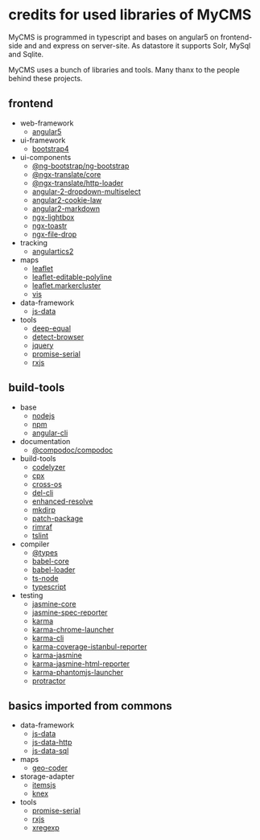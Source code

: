 # credits for used libraries of MyCMS

MyCMS is programmed in typescript and bases on angular5 on frontend-side and and express on server-site.
As datastore it supports Solr, MySql and Sqlite.

MyCMS uses a bunch of libraries and tools. Many thanx to the people behind these projects. 

## frontend
- web-framework
    - [angular5](https://angular.io/)
- ui-framework
    - [bootstrap4](https://getbootstrap.com/)
- ui-components
    - [@ng-bootstrap/ng-bootstrap](https://www.npmjs.com/package/@ng-bootstrap/ng-bootstrap)
    - [@ngx-translate/core](https://www.npmjs.com/package/@ngx-translate/core)
    - [@ngx-translate/http-loader](https://www.npmjs.com/package/@ngx-translate/http-loader)
    - [angular-2-dropdown-multiselect](https://www.npmjs.com/package/angular2-dropdown-multiselect)
    - [angular2-cookie-law](https://www.npmjs.com/package/angular2-cookie-law)
    - [angular2-markdown](https://www.npmjs.com/package/angular2-markdown)
    - [ngx-lightbox](https://www.npmjs.com/package/ngx-lightbox)
    - [ngx-toastr](https://www.npmjs.com/package/ngx-toastr)
    - [ngx-file-drop](https://www.npmjs.com/package/ngx-file-drop)
- tracking
    - [angulartics2](https://www.npmjs.com/package/angulartics2)
- maps
    - [leaflet](https://www.npmjs.com/package/leaflet)
    - [leaflet-editable-polyline](https://www.npmjs.com/package/leaflet-editable-polyline)
    - [leaflet.markercluster](https://www.npmjs.com/package/leaflet.markercluster)
    - [vis](https://www.npmjs.com/package/vis)
- data-framework
    - [js-data](https://www.npmjs.com/package/js-data)
- tools
    - [deep-equal](https://www.npmjs.com/package/deep-equal)
    - [detect-browser](https://www.npmjs.com/package/detect-browser)
    - [jquery](https://www.npmjs.com/package/jquery)
    - [promise-serial](https://www.npmjs.com/package/promise-serial)
    - [rxjs](https://www.npmjs.com/package/rxjs)
 
## build-tools
- base
    - [nodejs](https://nodejs.org)
    - [npm](https://www.npmjs.com/)
    - [angular-cli](https://cli.angular.io/)
- documentation
    - [@compodoc/compodoc](https://www.npmjs.com/package/@compodoc/compodoc)
- build-tools
    - [codelyzer](https://www.npmjs.com/package/codelyzer)
    - [cpx](https://www.npmjs.com/package/cpx)
    - [cross-os](https://www.npmjs.com/package/cross-os)
    - [del-cli](https://www.npmjs.com/package/del-cli)
    - [enhanced-resolve](https://www.npmjs.com/package/enhanced-resolve)
    - [mkdirp](https://www.npmjs.com/package/mkdirp)
    - [patch-package](https://www.npmjs.com/package/patch-package)
    - [rimraf](https://www.npmjs.com/package/rimraf)
    - [tslint](https://www.npmjs.com/package/tslint)
- compiler
    - [@types](https://www.npmjs.com/search?q=%40Types)
    - [babel-core](https://www.npmjs.com/package/babel-core)
    - [babel-loader](https://www.npmjs.com/package/babel-loader)
    - [ts-node](https://www.npmjs.com/package/ts-node)
    - [typescript](https://www.npmjs.com/package/typescript)
- testing
    - [jasmine-core](https://www.npmjs.com/package/jasmine-core)
    - [jasmine-spec-reporter](https://www.npmjs.com/package/jasmine-spec-reporter)
    - [karma](https://www.npmjs.com/package/karma)
    - [karma-chrome-launcher](https://www.npmjs.com/package/karma-chrome-launcher)
    - [karma-cli](https://www.npmjs.com/package/karma-cli)
    - [karma-coverage-istanbul-reporter](https://www.npmjs.com/package/karma-coverage-istanbul-reporter)
    - [karma-jasmine](https://www.npmjs.com/package/karma-jasmine)
    - [karma-jasmine-html-reporter](https://www.npmjs.com/package/karma-jasmine-html-reporter)
    - [karma-phantomjs-launcher](https://www.npmjs.com/package/karma-phantomjs-launcher)
    - [protractor](https://www.npmjs.com/package/protractor)

## basics imported from commons
- data-framework
    - [js-data](https://www.npmjs.com/package/js-data)
    - [js-data-http](https://www.npmjs.com/package/js-data-http)
    - [js-data-sql](https://www.npmjs.com/package/js-data-sql)
- maps
    - [geo-coder](https://www.npmjs.com/package/geo-coder)
- storage-adapter
    - [itemsjs](https://www.npmjs.com/package/itemsjs)
    - [knex](https://www.npmjs.com/package/knex)
- tools
    - [promise-serial](https://www.npmjs.com/package/promise-serial)
    - [rxjs](https://www.npmjs.com/package/rxjs)
    - [xregexp](https://www.npmjs.com/package/xregexp)
